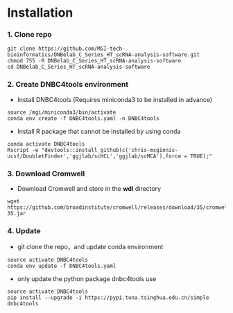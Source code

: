 # Installation

### 1. Clone repo

```shell
git clone https://github.com/MGI-tech-bioinformatics/DNBelab_C_Series_HT_scRNA-analysis-software.git
chmod 755 -R DNBelab_C_Series_HT_scRNA-analysis-software
cd DNBelab_C_Series_HT_scRNA-analysis-software
```

### 2. Create DNBC4tools environment
- Install DNBC4tools  (Requires miniconda3 to be installed in advance)
```shell
source /mgi/miniconda3/bin/activate
conda env create -f DNBC4tools.yaml -n DNBC4tools
```
- Install R package that cannot be installed by using conda
```shell
conda activate DNBC4tools
Rscript -e "devtools::install_github(c('chris-mcginnis-ucsf/DoubletFinder','ggjlab/scHCL','ggjlab/scMCA'),force = TRUE);"
```

### 3. Download Cromwell
- Download Cromwell and store in the **wdl** directory
```shell
wget https://github.com/broadinstitute/cromwell/releases/download/35/cromwell-35.jar
```

### 4. Update
- git clone the repo，and update conda environment
```shell
source activate DNBC4tools
conda env update -f DNBC4tools.yaml
```
- only update the python package dnbc4tools use
```shell
source activate DNBC4tools
pip install --upgrade -i https://pypi.tuna.tsinghua.edu.cn/simple dnbc4tools
```
